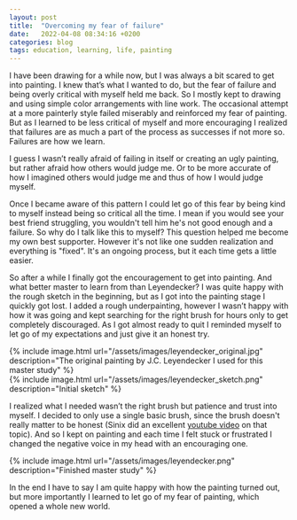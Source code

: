 ```yaml
---
layout: post
title:  "Overcoming my fear of failure"
date:   2022-04-08 08:34:16 +0200
categories: blog
tags: education, learning, life, painting
---
```


I have been drawing for a while now, but I was always a bit scared to get into painting. I knew that’s what I wanted to do, but the fear of failure and being overly critical with myself held me back. So I mostly kept to drawing and using simple color arrangements with line work. The occasional attempt at a more painterly style failed miserably and reinforced my fear of painting. But as I learned to be less critical of myself and more encouraging I realized that failures are as much a part of the process as successes if not more so. Failures are how we learn. 

I guess I wasn’t really afraid of failing in itself or creating an ugly painting, but rather afraid how others would judge me. Or to be more accurate of how I imagined others would judge me and thus of how I would judge myself. 

Once I became aware of this pattern I could let go of this fear by being kind to myself instead being so critical all the time. I mean if you would see your best friend struggling, you wouldn't tell him he's not good enough and a failure. So why do I talk like this to myself? This question helped me become my own best supporter. However it's not like one sudden realization and everything is "fixed". It's an ongoing process, but it each time gets a little easier.

So after a while I finally got the encouragement to get into painting. And what better master to learn from than Leyendecker? I was quite happy with the rough sketch in the beginning, but as I got into the painting stage I quickly got lost. I added a rough underpainting, however I wasn’t happy with how it was going and kept searching for the right brush for hours only to get completely discouraged. As I got almost ready to quit I reminded myself to let go of my expectations and just give it an honest try. 

<div class='row two-images'>
    <div class='column'>
{% include image.html url="/assets/images/leyendecker_original.jpg" description="The original painting by J.C. Leyendecker I used for this master study" %}
    </div>
    <div class='column'>
{% include image.html url="/assets/images/leyendecker_sketch.png" description="Initial sketch" %}
    </div>
</div>

I realized what I needed wasn’t the right brush but patience and trust into myself. I decided to only use a single basic brush, since the brush doesn't really matter to be honest (Sinix did an excellent [youtube video](https://www.youtube.com/watch?v=-Nt9fa8jZUE) on that topic). And so I kept on painting and each time I felt stuck or frustrated I changed the negative voice in my head with an encouraging one.  

{% include image.html url="/assets/images/leyendecker.png" description="Finished master study" %}

In the end I have to say I am quite happy with how the painting turned out, but more importantly I learned to let go of my fear of painting, which opened a whole new world.
